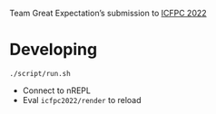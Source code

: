Team Great Expectation’s submission to [ICFPC 2022](https://icfpcontest2022.github.io/)

# Developing

```
./script/run.sh
```

- Connect to nREPL
- Eval `icfpc2022/render` to reload
